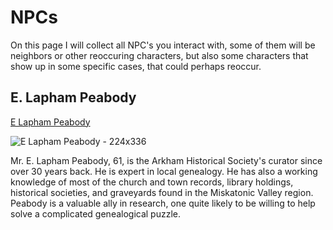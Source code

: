 # NPCs
On this page I will collect all NPC's you interact with, some of them will be neighbors or other reoccuring characters, but also some characters that show up in some specific cases, that could perhaps reoccur. 

## E. Lapham Peabody
[E  Lapham Peabody](https://user-images.githubusercontent.com/107671583/227539756-33e6816c-1425-49d2-93c0-e8f117c0731e.png)

![E  Lapham Peabody - 224x336](https://user-images.githubusercontent.com/107671583/227541297-f34594a8-7249-4cf3-90ca-dc0592a27297.png)

Mr. E. Lapham Peabody, 61, is the Arkham Historical Society's curator since over 30 years back. He is expert in local genealogy. He has also a working knowledge
of most of the church and town records, library holdings, historical societies, and graveyards found in the Miskatonic Valley region. Peabody is a valuable ally in
research, one quite likely to be willing to help solve a complicated genealogical puzzle.
